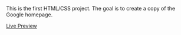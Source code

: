 This is the first HTML/CSS project. The goal is to create a copy of the Google homepage.

<a href="https://michaeljchong.github.io/google-homepage/">Live Preview</a>

